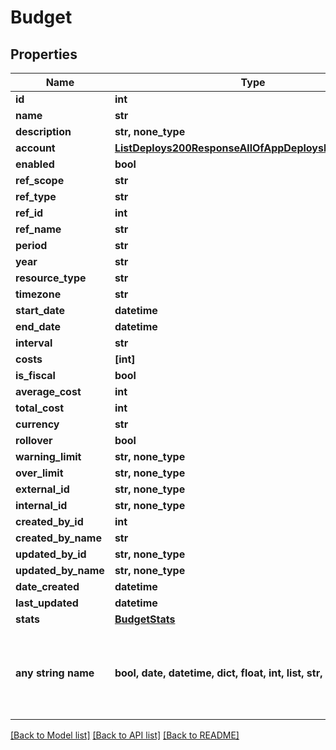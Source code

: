 # Budget


## Properties
Name | Type | Description | Notes
------------ | ------------- | ------------- | -------------
**id** | **int** |  | [optional] 
**name** | **str** |  | [optional] 
**description** | **str, none_type** |  | [optional] 
**account** | [**ListDeploys200ResponseAllOfAppDeploysInnerInstance**](ListDeploys200ResponseAllOfAppDeploysInnerInstance.md) |  | [optional] 
**enabled** | **bool** |  | [optional] 
**ref_scope** | **str** |  | [optional] 
**ref_type** | **str** |  | [optional] 
**ref_id** | **int** |  | [optional] 
**ref_name** | **str** |  | [optional] 
**period** | **str** |  | [optional] 
**year** | **str** |  | [optional] 
**resource_type** | **str** |  | [optional] 
**timezone** | **str** |  | [optional] 
**start_date** | **datetime** |  | [optional] 
**end_date** | **datetime** |  | [optional] 
**interval** | **str** |  | [optional] 
**costs** | **[int]** |  | [optional] 
**is_fiscal** | **bool** |  | [optional] 
**average_cost** | **int** |  | [optional] 
**total_cost** | **int** |  | [optional] 
**currency** | **str** |  | [optional] 
**rollover** | **bool** |  | [optional] 
**warning_limit** | **str, none_type** |  | [optional] 
**over_limit** | **str, none_type** |  | [optional] 
**external_id** | **str, none_type** |  | [optional] 
**internal_id** | **str, none_type** |  | [optional] 
**created_by_id** | **int** |  | [optional] 
**created_by_name** | **str** |  | [optional] 
**updated_by_id** | **str, none_type** |  | [optional] 
**updated_by_name** | **str, none_type** |  | [optional] 
**date_created** | **datetime** |  | [optional] 
**last_updated** | **datetime** |  | [optional] 
**stats** | [**BudgetStats**](BudgetStats.md) |  | [optional] 
**any string name** | **bool, date, datetime, dict, float, int, list, str, none_type** | any string name can be used but the value must be the correct type | [optional]

[[Back to Model list]](../README.md#documentation-for-models) [[Back to API list]](../README.md#documentation-for-api-endpoints) [[Back to README]](../README.md)



